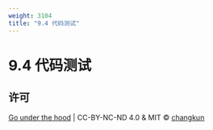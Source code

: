 ```yaml
---
weight: 3104
title: "9.4 代码测试"
---
```


# 9.4 代码测试



## 许可

[Go under the hood](https://github.com/golang-design/under-the-hood) | CC-BY-NC-ND 4.0 & MIT &copy; [changkun](https://changkun.de)

